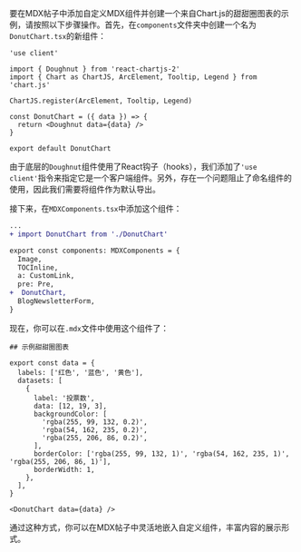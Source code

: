 要在MDX帖子中添加自定义MDX组件并创建一个来自Chart.js的甜甜圈图表的示例，请按照以下步骤操作。首先，在`components`文件夹中创建一个名为`DonutChart.tsx`的新组件：

```tsx
'use client'

import { Doughnut } from 'react-chartjs-2'
import { Chart as ChartJS, ArcElement, Tooltip, Legend } from 'chart.js'

ChartJS.register(ArcElement, Tooltip, Legend)

const DonutChart = ({ data }) => {
  return <Doughnut data={data} />
}

export default DonutChart
```

由于底层的`Doughnut`组件使用了React钩子（hooks），我们添加了`'use client'`指令来指定它是一个客户端组件。另外，存在一个问题阻止了命名组件的使用，因此我们需要将组件作为默认导出。

接下来，在`MDXComponents.tsx`中添加这个组件：

```diff
...
+ import DonutChart from './DonutChart'

export const components: MDXComponents = {
  Image,
  TOCInline,
  a: CustomLink,
  pre: Pre,
+  DonutChart,
  BlogNewsletterForm,
}
```

现在，你可以在`.mdx`文件中使用这个组件了：

```mdx
## 示例甜甜圈图表

export const data = {
  labels: ['红色', '蓝色', '黄色'],
  datasets: [
    {
      label: '投票数',
      data: [12, 19, 3],
      backgroundColor: [
        'rgba(255, 99, 132, 0.2)',
        'rgba(54, 162, 235, 0.2)',
        'rgba(255, 206, 86, 0.2)',
      ],
      borderColor: ['rgba(255, 99, 132, 1)', 'rgba(54, 162, 235, 1)', 'rgba(255, 206, 86, 1)'],
      borderWidth: 1,
    },
  ],
}

<DonutChart data={data} />
```

通过这种方式，你可以在MDX帖子中灵活地嵌入自定义组件，丰富内容的展示形式。